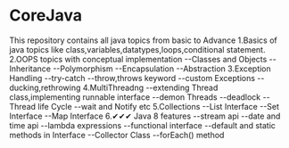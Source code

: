 # CoreJava
This repository contains all java topics from basic to Advance
1.Basics of java topics like class,variables,datatypes,loops,conditional statement.
2.OOPS topics with conceptual implementation
--Classes and Objects
--Inheritance
--Polymorphism
--Encapsulation
--Abstraction
3.Exception Handling
--try-catch
--throw,throws keyword
--custom Exceptions
--ducking,rethrowing
4.MultiThreadng
--extending Thread class,implementing runnable interface
--demon Threads
--deadlock
--Thread life Cycle
--wait and Notify etc
5.Collections
--List Interface
--Set Interface
--Map Interface
6.✔✔✔ Java 8 features
--stream api
--date and time api
--lambda expressions
--functional interface
--default and static methods in Interface
--Collector Class
--forEach() method





